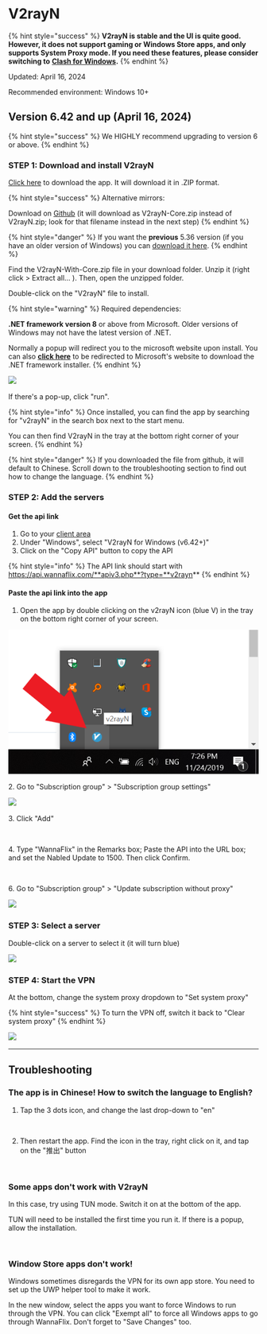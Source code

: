 # V2rayN

{% hint style="success" %}
**V2rayN is stable and the UI is quite good. However, it does not support gaming or Windows Store apps, and only supports System Proxy mode. If you need these features, please consider switching to** [**Clash for Windows**](../../installation-guides/windows/clash-for-windows.md)**.**
{% endhint %}

Updated: April 16, 2024

Recommended environment:  Windows 10+

## Version 6.42 and up (April 16, 2024)

{% hint style="success" %}
We HIGHLY recommend upgrading to version 6 or above.
{% endhint %}

### STEP 1: Download and install V2rayN

[Click here](https://cdn-edge.wannaflix.net/v2rayN-With-Core-6.42.zip) to download the app. It will download it in .ZIP format.

{% hint style="success" %}
Alternative mirrors:

Download on [Github](https://github.com/2dust/v2rayN/releases) (it will download as V2rayN-Core.zip instead of V2rayN.zip; look for that filename instead in the next step)
{% endhint %}

{% hint style="danger" %}
If you want the **previous** 5.36 version (if you have an older version of Windows) you can [download it here](https://cdn-edge.wannaflix.net/v2rayN-Core-5.36.zip).
{% endhint %}

Find the V2rayN-With-Core.zip file in your download folder. Unzip it (right click > Extract all... ). Then, open the unzipped folder.&#x20;

Double-click on the "V2rayN" file to install.

{% hint style="warning" %}
Required dependencies:

**.NET framework version 8** or above from Microsoft. Older versions of Windows may not have the latest version of .NET.

Normally a popup will redirect you to the microsoft website upon install. You can also [**click here**](https://dotnet.microsoft.com/en-us/download/dotnet/thank-you/runtime-desktop-8.0.4-windows-x64-installer) to be redirected to Microsoft's website to download the .NET framework installer.
{% endhint %}

![](<../../.gitbook/assets/Screenshot 2024-04-16 at 6.56.32 PM.png>)

If there's a pop-up, click "run".

{% hint style="info" %}
Once installed, you can find the app by searching for "v2rayN" in the search box next to the start menu.&#x20;

You can then find V2rayN in the tray at the bottom right corner of your screen.
{% endhint %}

{% hint style="danger" %}
If you downloaded the file from github, it will default to Chinese. Scroll down to the troubleshooting section to find out how to change the language.
{% endhint %}

### STEP 2: Add the servers

#### Get the api link

1. Go to your [client area](https://wannaflix.com/clientarea.php)&#x20;
2. Under "Windows", select "V2rayN for Windows (v6.42+)"
3. Click on the "Copy API" button to copy the API

{% hint style="info" %}
The API link should start with https://api.wannaflix.com/**apiv3.php**?type=**v2rayn**
{% endhint %}

#### Paste the api link into the app

1. Open the app by double clicking on the v2rayN icon (blue V) in the tray on the bottom right corner of your screen.

![](../../.gitbook/assets/tempsnip.png)

2\. Go to "Subscription group" > "Subscription group settings"

![](<../../.gitbook/assets/Screenshot 2024-04-16 at 6.59.19 PM.png>)

3\. Click "Add"&#x20;

<figure><img src="../../.gitbook/assets/Screenshot 2024-04-16 at 7.00.06 PM.png" alt=""><figcaption></figcaption></figure>

4\. Type "WannaFlix" in the Remarks box; Paste the API into the URL box; and set the Nabled Update to 1500. Then click Confirm.

<figure><img src="../../.gitbook/assets/Screenshot 2024-04-16 at 7.01.04 PM.png" alt=""><figcaption></figcaption></figure>

6\. Go to "Subscription group" > "Update subscription without proxy"

![](<../../.gitbook/assets/Screenshot 2024-04-16 at 7.03.25 PM.png>)

### STEP 3: Select a server

Double-click on a server to select it (it will turn blue)

![](<../../.gitbook/assets/Screenshot 2024-04-16 at 7.07.07 PM.png>)

### STEP 4: Start the VPN

At the bottom, change the system proxy dropdown to "Set system proxy"

{% hint style="success" %}
To turn the VPN off, switch it back to "Clear system proxy"
{% endhint %}

![](<../../.gitbook/assets/Screenshot 2024-04-16 at 7.05.10 PM.png>)

***

## Troubleshooting

### The app is in Chinese! How to switch the language to English?

1. Tap the 3 dots icon, and change the last drop-down to "en"

<figure><img src="../../.gitbook/assets/Screenshot 2024-04-16 at 6.37.09 PM.png" alt=""><figcaption></figcaption></figure>

2. Then restart the app. Find the icon in the tray, right click on it, and tap on the "推出" button

<figure><img src="../../.gitbook/assets/Screenshot 2024-04-16 at 6.57.33 PM.png" alt="" width="375"><figcaption></figcaption></figure>

### Some apps don't work with V2rayN

In this case, try using TUN mode. Switch it on at the bottom of the app.&#x20;

TUN will need to be installed the first time you run it. If there is a popup, allow the installation.

<figure><img src="../../.gitbook/assets/Screenshot 2024-04-16 at 7.20.47 PM.png" alt=""><figcaption></figcaption></figure>

### Window Store apps don't work!

Windows sometimes disregards the VPN for its own app store. You need to set up the UWP helper tool to make it work.

In the new window, select the apps you want to force Windows to run through the VPN. You can click "Exempt all" to force all Windows apps to go through WannaFlix. Don't forget to "Save Changes" too.

<figure><img src="../../.gitbook/assets/Screenshot 2024-04-16 at 7.23.53 PM.png" alt=""><figcaption></figcaption></figure>

<figure><img src="../../.gitbook/assets/Screenshot 2024-04-16 at 7.25.11 PM.png" alt=""><figcaption></figcaption></figure>
